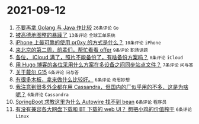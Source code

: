 # 2021-09-12

1. [不要再拿 Golang 与 Java 作比较](https://www.v2ex.com/t/801337) `26条评论` `Go`
1. [被高德地图整的暴躁了](https://www.v2ex.com/t/801330) `13条评论` `全球工单系统`
1. [iPhone 上最可靠的使用 pr0xy 的方式是什么？](https://www.v2ex.com/t/801343) `10条评论` `iPhone`
1. [来北京的第二周，前辈们，帮忙看看 offer](https://www.v2ex.com/t/801332) `9条评论` `职场话题`
1. [各位， iCloud 满了，照片不能备份了，有啥备份方案吗？](https://www.v2ex.com/t/801338) `8条评论` `iCloud`
1. [用 Hugo 博客的各位采用什么方案在多设备之间同步站点文件？](https://www.v2ex.com/t/801335) `7条评论` `问与答`
1. [关于戴尔 G15](https://www.v2ex.com/t/801334) `6条评论` `问与答`
1. [有很多木板，拿来做什么比较好。](https://www.v2ex.com/t/801328) `6条评论` `奇思妙想`
1. [我注意到很多外企都在用 Cassandra，但国内的厂似乎用的不多，这是为啥呢？](https://www.v2ex.com/t/801317) `6条评论` `Cassandra`
1. [SpringBoot 求教这里为什么 Autowire 找不到 bean](https://www.v2ex.com/t/801316) `6条评论` `程序员`
1. [有没有兼容各大网盘下载和 BT 下载的 web UI？ 想把小鸡的价值榨干](https://www.v2ex.com/t/801311) `6条评论` `Linux`
